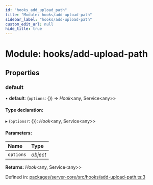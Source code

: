 ```yaml
---
id: "hooks_add_upload_path"
title: "Module: hooks/add-upload-path"
sidebar_label: "hooks/add-upload-path"
custom_edit_url: null
hide_title: true
---
```


# Module: hooks/add-upload-path

## Properties

### default

• **default**: (`options`: {}) => *Hook*<any, Service<any\>\>

#### Type declaration:

▸ (`options?`: {}): *Hook*<any, Service<any\>\>

#### Parameters:

Name | Type |
:------ | :------ |
`options` | *object* |

**Returns:** *Hook*<any, Service<any\>\>

Defined in: [packages/server-core/src/hooks/add-upload-path.ts:3](https://github.com/xr3ngine/xr3ngine/blob/716a06460/packages/server-core/src/hooks/add-upload-path.ts#L3)

